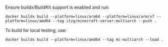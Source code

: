 Ensure buildx/BuildKit support is enabled and run:

```shell
docker buildx build --platform=linux/arm64 --platform=linux/arm/v7 --platform=linux/amd64 --tag itzg/minecraft-server:multiarch --push .
```

To build for local testing, use:

```shell
docker buildx build --platform=linux/amd64 --tag mc-multiarch --load .
```
